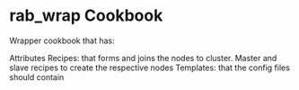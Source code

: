 rab_wrap Cookbook
=================
Wrapper cookbook that has:

Attributes
Recipes: that forms and joins the nodes to cluster. Master and slave recipes to create the respective nodes
Templates: that the config files should contain

